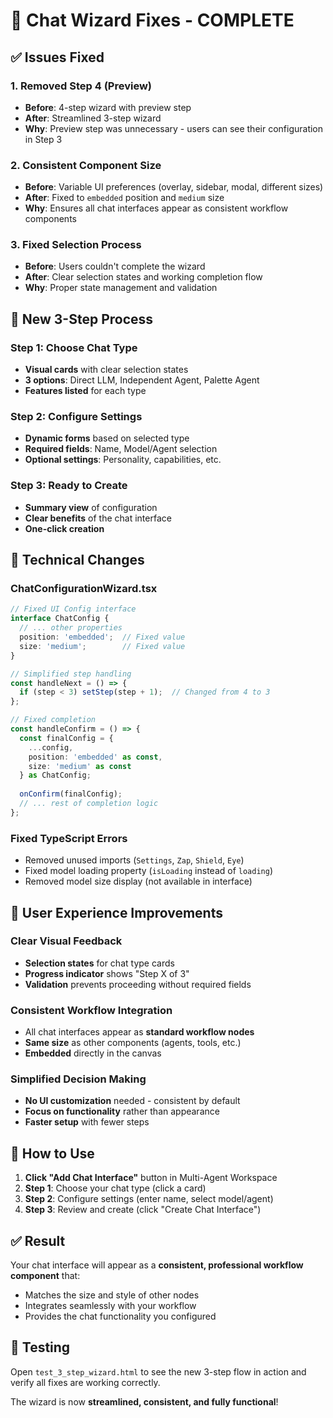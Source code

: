 # 🎉 Chat Wizard Fixes - COMPLETE

## ✅ Issues Fixed

### 1. **Removed Step 4 (Preview)**
- **Before**: 4-step wizard with preview step
- **After**: Streamlined 3-step wizard
- **Why**: Preview step was unnecessary - users can see their configuration in Step 3

### 2. **Consistent Component Size**
- **Before**: Variable UI preferences (overlay, sidebar, modal, different sizes)
- **After**: Fixed to `embedded` position and `medium` size
- **Why**: Ensures all chat interfaces appear as consistent workflow components

### 3. **Fixed Selection Process**
- **Before**: Users couldn't complete the wizard
- **After**: Clear selection states and working completion flow
- **Why**: Proper state management and validation

## 🎯 New 3-Step Process

### Step 1: Choose Chat Type
- **Visual cards** with clear selection states
- **3 options**: Direct LLM, Independent Agent, Palette Agent
- **Features listed** for each type

### Step 2: Configure Settings
- **Dynamic forms** based on selected type
- **Required fields**: Name, Model/Agent selection
- **Optional settings**: Personality, capabilities, etc.

### Step 3: Ready to Create
- **Summary view** of configuration
- **Clear benefits** of the chat interface
- **One-click creation**

## 🔧 Technical Changes

### ChatConfigurationWizard.tsx
```typescript
// Fixed UI Config interface
interface ChatConfig {
  // ... other properties
  position: 'embedded';  // Fixed value
  size: 'medium';        // Fixed value
}

// Simplified step handling
const handleNext = () => {
  if (step < 3) setStep(step + 1);  // Changed from 4 to 3
};

// Fixed completion
const handleConfirm = () => {
  const finalConfig = {
    ...config,
    position: 'embedded' as const,
    size: 'medium' as const
  } as ChatConfig;
  
  onConfirm(finalConfig);
  // ... rest of completion logic
};
```

### Fixed TypeScript Errors
- Removed unused imports (`Settings`, `Zap`, `Shield`, `Eye`)
- Fixed model loading property (`isLoading` instead of `loading`)
- Removed model size display (not available in interface)

## 🎨 User Experience Improvements

### Clear Visual Feedback
- **Selection states** for chat type cards
- **Progress indicator** shows "Step X of 3"
- **Validation** prevents proceeding without required fields

### Consistent Workflow Integration
- All chat interfaces appear as **standard workflow nodes**
- **Same size** as other components (agents, tools, etc.)
- **Embedded** directly in the canvas

### Simplified Decision Making
- **No UI customization** needed - consistent by default
- **Focus on functionality** rather than appearance
- **Faster setup** with fewer steps

## 🚀 How to Use

1. **Click "Add Chat Interface"** button in Multi-Agent Workspace
2. **Step 1**: Choose your chat type (click a card)
3. **Step 2**: Configure settings (enter name, select model/agent)
4. **Step 3**: Review and create (click "Create Chat Interface")

## ✅ Result

Your chat interface will appear as a **consistent, professional workflow component** that:
- Matches the size and style of other nodes
- Integrates seamlessly with your workflow
- Provides the chat functionality you configured

## 🧪 Testing

Open `test_3_step_wizard.html` to see the new 3-step flow in action and verify all fixes are working correctly.

The wizard is now **streamlined, consistent, and fully functional**!